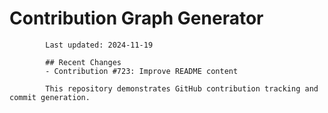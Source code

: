 # Contribution Graph Generator
            
            Last updated: 2024-11-19
            
            ## Recent Changes
            - Contribution #723: Improve README content
            
            This repository demonstrates GitHub contribution tracking and commit generation.
        